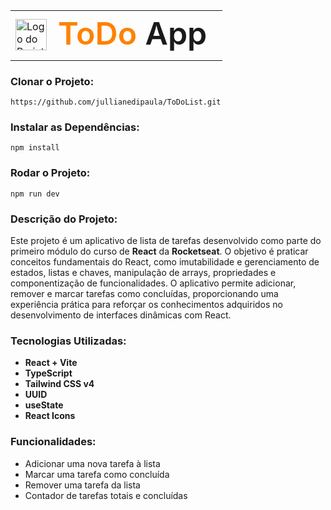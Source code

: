 <table align="center">
  <tr>
    <td>
      <img src="./assets/Logo.png" alt="Logo do Projeto" width="50px"/>
    </td>
    <td style="font-weight: 600; font-size: 50px; padding-left: 10px;">
      <span style="color: #FF8100;">ToDo</span> App
    </td>
  </tr>
</table>

### Clonar o Projeto:

```
https://github.com/jullianedipaula/ToDoList.git
```

### Instalar as Dependências:

```
npm install
```

### Rodar o Projeto:

```
npm run dev
```

### Descrição do Projeto:

Este projeto é um aplicativo de lista de tarefas desenvolvido como parte do primeiro módulo do curso de **React** da **Rocketseat**. O objetivo é praticar conceitos fundamentais do React, como imutabilidade e gerenciamento de estados, listas e chaves, manipulação de arrays, propriedades e componentização de funcionalidades. O aplicativo permite adicionar, remover e marcar tarefas como concluídas, proporcionando uma experiência prática para reforçar os conhecimentos adquiridos no desenvolvimento de interfaces dinâmicas com React.

### Tecnologias Utilizadas:

- **React + Vite** 
- **TypeScript**
- **Tailwind CSS v4** 
- **UUID** 
- **useState** 
- **React Icons**

### Funcionalidades:

- Adicionar uma nova tarefa à lista
- Marcar uma tarefa como concluída
- Remover uma tarefa da lista
- Contador de tarefas totais e concluídas
